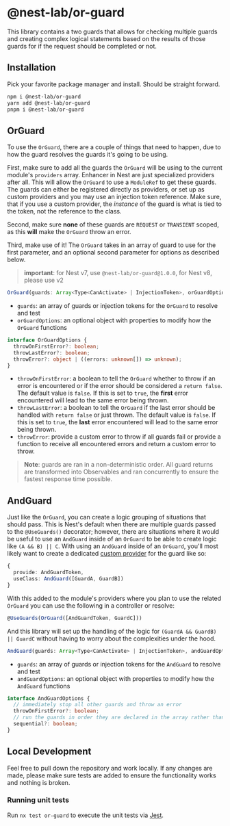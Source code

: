 # @nest-lab/or-guard

This library contains a two guards that allows for checking multiple guards and
creating complex logical statements based on the results of those guards for if
the request should be completed or not.

## Installation

Pick your favorite package manager and install. Should be straight forward.

```sh
npm i @nest-lab/or-guard
yarn add @nest-lab/or-guard
pnpm i @nest-lab/or-guard
```

## OrGuard

To use the `OrGuard`, there are a couple of things that need to happen, due to
how the guard resolves the guards it's going to be using.

First, make sure to add all the guards the `OrGuard` will be using to the
current module's `providers` array. Enhancer in Nest are just specialized
providers after all. This will allow the `OrGuard` to use a `ModuleRef` to get
these guards. The guards can either be registered directly as providers, or set
up as custom providers and you may use an injection token reference. Make sure,
that if you use a custom provider, the _instance_ of the guard is what is tied
to the token, not the reference to the class.

Second, make sure **none** of these guards are `REQUEST` or `TRANSIENT` scoped,
as this **will** make the `OrGuard` throw an error.

Third, make use of it! The `OrGuard` takes in an array of guard to use for the
first parameter, and an optional second parameter for options as described
below.

> **important**: for Nest v7, use `@nest-lab/or-guard@1.0.0`, for Nest v8,
> please use v2

```ts
OrGuard(guards: Array<Type<CanActivate> | InjectionToken>, orGuardOptions?: OrGuardOptions): CanActivate
```

- `guards`: an array of guards or injection tokens for the `OrGuard` to resolve
  and test
- `orGuardOptions`: an optional object with properties to modify how the
  `OrGuard` functions

```ts
interface OrGuardOptions {
  throwOnFirstError?: boolean;
  throwLastError?: boolean;
  throwError?: object | ((errors: unknown[]) => unknown);
}
```

- `throwOnFirstError`: a boolean to tell the `OrGuard` whether to throw if an
  error is encountered or if the error should be considered a `return false`.
  The default value is `false`. If this is set to `true`, the **first** error
  encountered will lead to the same error being thrown.
- `throwLastError`: a boolean to tell the `OrGuard` if the last error should be
  handled with `return false` or just thrown. The default value is `false`. If
  this is set to `true`, the **last** error encountered will lead to the same
  error being thrown.
- `throwError`: provide a custom error to throw if all guards fail or provide a function
  to receive all encountered errors and return a custom error to throw.

> **Note**: guards are ran in a non-deterministic order. All guard returns are
> transformed into Observables and ran concurrently to ensure the fastest
> response time possible.

## AndGuard

Just like the `OrGuard`, you can create a logic grouping of situations that
should pass. This is Nest's default when there are multiple guards passed to the
`@UseGuards()` decorator; however, there are situations where it would be useful
to use an `AndGuard` inside of an `OrGuard` to be able to create logic like
`(A && B) || C`. With using an `AndGuard` inside of an `OrGuard`, you'll most
likely want to create a dedicated [custom provider][customprov] for the guard
like so:

```typescript
{
  provide: AndGuardToken,
  useClass: AndGuard([GuardA, GuardB])
}
```

With this added to the module's providers where you plan to use the related
`OrGuard` you can use the following in a controller or resolve:

```typescript
@UseGuards(OrGuard([AndGuardToken, GuardC]))
```

And this library will set up the handling of the logic for
`(GuardA && GuardB) || GuardC` without having to worry about the complexities
under the hood.

```ts
AndGuard(guards: Array<Type<CanActivate> | InjectionToken>, andGuardOptions?: AndGuardOptions): CanActivate
```

- `guards`: an array of guards or injection tokens for the `AndGuard` to resolve
  and test
- `andGuardOptions`: an optional object with properties to modify how the
  `AndGuard` functions

```ts
interface AndGuardOptions {
  // immediately stop all other guards and throw an error
  throwOnFirstError?: boolean;
  // run the guards in order they are declared in the array rather than in parallel
  sequential?: boolean;
}
```

## Local Development

Feel free to pull down the repository and work locally. If any changes are made,
please make sure tests are added to ensure the functionality works and nothing
is broken.

### Running unit tests

Run `nx test or-guard` to execute the unit tests via [Jest](https://jestjs.io).

[customprov]: https://docs.nestjs.com/fundamentals/custom-providers
